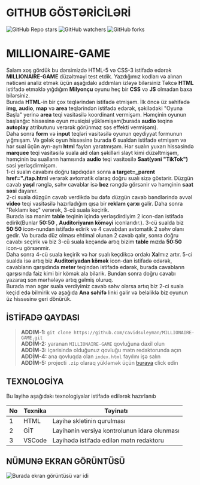 # GITHUB GÖSTƏRİCİLƏRİ

![GitHub Repo stars](https://img.shields.io/github/stars/cavidsuleyman/SADE-HOM-PAGE?style=for-the-badge)
![GitHub watchers](https://img.shields.io/github/watchers/cavidsuleyman/SADE-HOM-PAGE?style=for-the-badge)
![GitHub forks](https://img.shields.io/github/forks/cavidsuleyman/SADE-HOM-PAGE?style=for-the-badge)

# MILLIONAIRE-GAME

Salam xoş gördük bu dərsimizdə HTML-5 və CSS-3 istifadə edərək **MILLIONAIRE-GAME** düzəltməyi test etdik. Yazdığımız kodları və alınan nəticəni analiz etmək üçün aşağıdakı addımları izləyə bilərsiniz
Təkcə **HTML** istifadə etməklə yığdığım **Milyonçu** oyunu heç bir **CSS** və **JS** olmadan baxa bilərsiniz.
 <br/> Burada **HTML**-in bir çox teqlərindən istifadə etmişəm. İlk öncə üz səhifədə **img**, **audio**, **map** və **area** teqlərindən istifadə edərək, şəkilədəki "Oyuna Başla" yerinə **area** teqi vasitəsilə koordinant vermişəm. Həmçinin oyunun başlanğıc hissəsinə oyun musiqisi yükləmişəm(burada **audio** teqinə **autoplay** atributunu verərək görünməz səs effekti vermişəm). 
 <br/> Daha sonra **form** və **input** teqləri vasitəsilə oyunun qeydiyyat formunun yığmışam. Və gələk oyun hissəsinə burada 6 sualdan istifadə etmişəm və hər sual üçün ayrı-ayrı **html** fayları yaratmışam. Hər sualın yuxarı hissəsində **marquee** teqi vasitəsilə suala aid olan şəkilləri slayt kimi düzəltmişəm, həmçinin bu sualların hamısında **audio** teqi vasitəsilə **Saat(yəni "TikTok")** səsi yerləşdirmişəm. 
 <br/> 1-ci sualın cavabını doğru tapdıqdan sonra **a target=_parent href="./tap.html** verərək avtomatik olaraq doğru sualı sizə göstərir. Düzgün cavab **yaşıl** rənglə, səhv cavablar isə **boz** rəngdə görsənir və həmçinin **saat səsi** dayanır. 
 <br/> 2-ci suala düzgün cavab verdikdə bu dəfə düzgün cavab bəndlərində əvvəl **video** teqi vasitəsilə hazırladığım qısa bir **reklam çarxı** gəlir. Daha sonra "Reklamı keç" verərək, 3-cü suala keçirik. 
 <br/>Burada isə mənim **table** teqinin içində yerləşdirdiyim 2 icon-dan istifadə edirik(Bunlar **50:50** , **Auditoriyanın köməyi** iconlarıdır.). 3-cü sualda biz **50:50** icon-nundan istifadə edirik və 4 cavabdan avtomatik 2 səhv olanı gedir. Və burada düz olması ehtimal olunan 2 cavab qalır, sonra doğru cavabı seçirik və biz 3-cü suala keçəndə artıq bizim **table** mızda **50:50** icon-u görsənmir. 
 <br/> Daha sonra 4-cü suala keçirik və hər sualı keçdikcə ordakı **Xal**mız artır. 5-ci sualda isə artıq biz **Auditoriyadan kömək** icon-dan istifadə edərək, cavabların qarşıdında **meter** teqindən istifadə edərək, burada cavabların qarşısında faiz kimi bir kömək ala bilərik. Bundan sonra doğru cavabı yazaraq son mərhələyə artıq gəlmiş oluruq. 
 <br/>Burada mən əgər suala verdiyimiz cavab səhv olarsa artıq biz 2-ci suala keçid edə bilmirik və aşağıda **Ana səhifə** linki gəlir və beləliklə biz oyunun üz hissəsinə geri dönürük.
## İSTİFADƏ QAYDASI


> **ADDIM-1:**   `git clone https://github.com/cavidsuleyman/MILLIONAIRE-GAME.git` <br/>
> **ADDİM-2:**  yaranan `MILLIONAIRE-GAME` qovluğuna daxil olun <br/>
> **ADDİM-3:**  içərisində olduğunuz qovluğu mətn redaktorunda açın <br/>
> **ADDİM-4:**  ana qovluqda olan `index.html` fayılını işə salın <br/>
> **ADDİM-5:**  projecti `.zip` olaraq yükləmək üçün  [buraya](https://github.com/cavidsuleyman/SADE-HOM-PAGE/archive/refs/heads/master.zip) click edin <br/>


## TEXNOLOGİYA

Bu layihə aşağıdakı texnologiyalar istifadə edilərək hazırlanıb

|No|Texnika   |Təyinatı                                       |
|--|----------|-----------------------------------------------|
|1 |HTML      |Layihə skletinin qurulması                     | 
|2 |GİT       |Layihənin versiya kontrolunun idarə olunması   |
|3 |VSCode    |Layihədə istifadə edilən mətn redaktoru        |


## NÜMUNƏ EKRAN GÖRÜNTÜSÜ

![Burada ekran görüntüsü var idi](./screen/screen-1.png)


